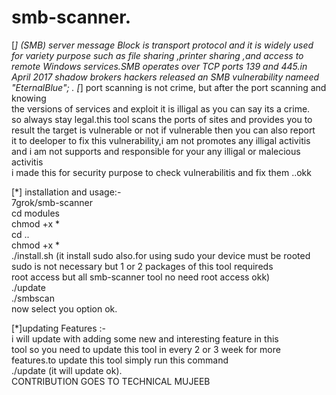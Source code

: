# smb-scanner.
[*] (SMB) server message Block is transport protocol and it is widely used for variety purpose such as file sharing ,printer sharing ,and access to remote Windows services.SMB operates over TCP ports 139 and 445.in April 2017 shadow brokers hackers released an SMB vulnerability nameed "EternalBlue";
.
 [*] port scanning is not crime, but after the port scanning and knowing<br>
 the versions of services and exploit it is illigal as you can say its a crime.<br>
 so always stay legal.this tool scans the ports of sites and provides you to<br>
 result the target is vulnerable or not if vulnerable then you can also report <br>
 it to deeloper to fix this vulnerability,i am not promotes any illigal activitis <br>
 and i am not supports and responsible for your any illigal or malecious activitis<br>
 i made this for security purpose to check vulnerabilitis and fix them ..okk <br>
 
 [*] installation and usage:-<br>
 7grok/smb-scanner <br>
 cd modules<br>
 chmod +x *<br>
 cd ..<br>
 chmod +x *<br>
 ./install.sh (it install sudo also.for using sudo your device must be rooted<br>
                 sudo is not necessary but 1 or 2 packages of this tool requireds<br>
				 root access but all smb-scanner tool no need root access okk)<br>
 ./update<br>
     ./smbscan<br>
     now select you option ok.<br>
 
 
 [*]updating Features :-<br>
  i will update with adding some new and interesting feature in this <br>
 tool so you need to update this tool in every 2 or 3 week for more<br>
 features.to update this tool simply run this command<br>
 ./update (it will update ok).<br>
CONTRIBUTION GOES TO TECHNICAL MUJEEB
